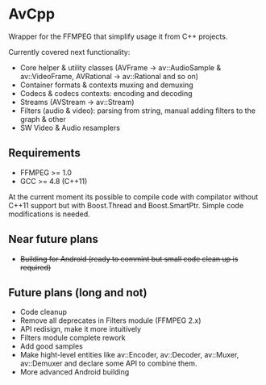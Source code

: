 AvCpp
=====

Wrapper for the FFMPEG that simplify usage it from C++ projects.

Currently covered next functionality:
  - Core helper & utility classes (AVFrame -> av::AudioSample & av::VideoFrame, AVRational -> av::Rational and so on)
  - Container formats & contexts muxing and demuxing
  - Codecs & codecs contexts: encoding and decoding
  - Streams (AVStream -> av::Stream)
  - Filters (audio & video): parsing from string, manual adding filters to the graph & other
  - SW Video & Audio resamplers


Requirements
------------

  - FFMPEG >= 1.0
  - GCC >= 4.8 (C++11)
  
At the current moment its possible to compile code with compilator without C++11 support but with Boost.Thread and Boost.SmartPtr. Simple code modifications is needed.


Near future plans
-----------------

  - ~~Building for Android (ready to commint but small code clean up is required)~~


Future plans (long and not)
---------------------------

  - Code cleanup
  - Remove all deprecates in Filters module (FFMPEG 2.x)
  - API redisign, make it more intuitively
  - Filters module complete rework
  - Add good samples
  - Make hight-level entities like av::Encoder, av::Decoder, av::Muxer, av::Demuxer and declare some API to combine them.
  - More advanced Android building

